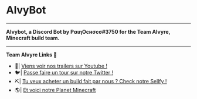 # AlvyBot
***
**Alvybot, a Discord Bot by PαιηOcнσcσ#3750 for the Team Alvyre, Minecraft build team.**
***
**Team Alvyre Links 🔗**
- 🎥| [Viens voir nos trailers sur Youtube !](https://www.youtube.com/channel/UCDXWO7Ti6ObBObn1A5nnbvg)
- 🐦| [Passe faire un tour sur notre Twitter !](https://twitter.com/teamalvyre?lang=fr)
- ⛏| [Tu veux acheter un build fait par nous ? Check notre Sellfy !](https://sellfy.com/team-alvyre)
- 🌎| [Et voici notre Planet Minecraft](https://www.planetminecraft.com/member/teamalvyre/)
